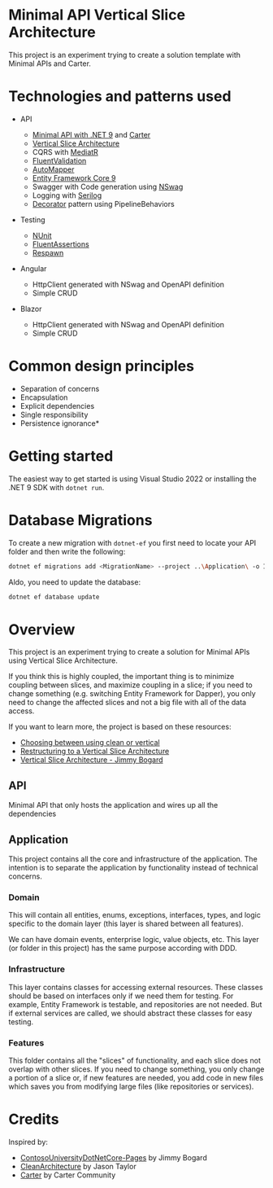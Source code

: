 ﻿# Minimal API Vertical Slice Architecture

This project is an experiment trying to create a solution template with Minimal APIs and Carter.

# Technologies and patterns used

- API
  - [Minimal API with .NET 9](https://docs.microsoft.com/en-us/aspnet/core/?view=aspnetcore-9.0) and [Carter](https://github.com/CarterCommunity/Carter)
  - [Vertical Slice Architecture](https://jimmybogard.com/vertical-slice-architecture/)
  - CQRS with [MediatR](https://github.com/jbogard/MediatR)
  - [FluentValidation](https://fluentvalidation.net/)
  - [AutoMapper](https://automapper.org/)
  - [Entity Framework Core 9](https://docs.microsoft.com/en-us/ef/core/)
  - Swagger with Code generation using [NSwag](https://github.com/RicoSuter/NSwag)
  - Logging with [Serilog](https://github.com/serilog/serilog-aspnetcore)
  - [Decorator](https://refactoring.guru/design-patterns/decorator) pattern using PipelineBehaviors

- Testing
  - [NUnit](https://nunit.org/)
  - [FluentAssertions](https://fluentassertions.com/)
  - [Respawn](https://github.com/jbogard/Respawn)

- Angular
  - HttpClient generated with NSwag and OpenAPI definition
  - Simple CRUD

- Blazor
  - HttpClient generated with NSwag and OpenAPI definition
  - Simple CRUD

# Common design principles

- Separation of concerns
- Encapsulation
- Explicit dependencies
- Single responsibility
- Persistence ignorance*


# Getting started

The easiest way to get started is using Visual Studio 2022 or installing the .NET 9 SDK with `dotnet run`.

# Database Migrations

To create a new migration with `dotnet-ef` you first need to locate your API folder and then write the following:
```bash
dotnet ef migrations add <MigrationName> --project ..\Application\ -o Infrastructure\Persistence\Migrations
```


Aldo, you need to update the database:
```bash
dotnet ef database update
```


# Overview

This project is an experiment trying to create a solution for Minimal APIs using Vertical Slice Architecture.

If you think this is highly coupled, the important thing is to minimize coupling between slices, and maximize coupling in a slice; 
if you need to change something (e.g. switching Entity Framework for Dapper), you only need to change the affected 
slices and not a big file with all of the data access.


If you want to learn more, the project is based on these resources:
- [Choosing between using clean or vertical](https://www.reddit.com/r/dotnet/comments/lw13r2/choosing_between_using_cleanonion_or_vertical/)
- [Restructuring to a Vertical Slice Architecture](https://codeopinion.com/restructuring-to-a-vertical-slice-architecture/#:~:text=With%20vertical%20slice%20architecture%2C%20you,size%20of%20the%20vertical%20slice.)
- [Vertical Slice Architecture - Jimmy Bogard](https://www.youtube.com/watch?v=SUiWfhAhgQw&feature=emb_logo&ab_channel=NDCConferences)

## API

Minimal API that only hosts the application and wires up all the dependencies

## Application

This project contains all the core and infrastructure of the application. The intention is to separate the application by functionality instead of technical concerns.

### Domain

This will contain all entities, enums, exceptions, interfaces, types, and logic specific to the domain layer (this layer is shared between all features).

We can have domain events, enterprise logic, value objects, etc. This layer (or folder in this project) has the same purpose according with DDD.

### Infrastructure

This layer contains classes for accessing external resources. These classes should be based on interfaces only if we need them for testing. For example, Entity Framework is testable, and repositories are not needed. 
But if external services are called, we should abstract these classes for easy testing.

### Features

This folder contains all the "slices" of functionality, and each slice does not overlap with other slices. If you need to change something, you only change a portion of 
a slice or, if new features are needed, you add code in new files which saves you from modifying large files (like repositories or services).


# Credits

Inspired by:

- [ContosoUniversityDotNetCore-Pages](https://github.com/jbogard/ContosoUniversityDotNetCore-Pages) by Jimmy Bogard
- [CleanArchitecture](https://github.com/jasontaylordev/CleanArchitecture) by Jason Taylor
- [Carter](https://github.com/CarterCommunity/Carter) by Carter Community